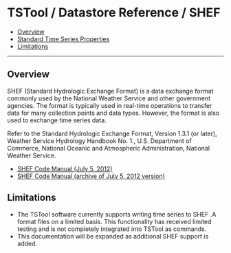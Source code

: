 # TSTool / Datastore Reference / SHEF #

*   [Overview](#overview)
*   [Standard Time Series Properties](#standard-time-series-properties)
*   [Limitations](#limitations)

--------------

## Overview ##

SHEF (Standard Hydrologic Exchange Format) is a data exchange format commonly used by the
National Weather Service and other government agencies.
The format is typically used in real-time operations to transfer
data for many collection points and data types.
However, the format is also used to exchange time series data.

Refer to the Standard Hydrologic Exchange Format, Version 1.3.1 (or later),
Weather Service Hydrology Handbook No. 1., U.S. Department of Commerce,
National Oceanic and Atmospheric Administration, National Weather Service.

*   [SHEF Code Manual (July 5, 2012)](https://www.weather.gov/media/mdl/SHEF_CodeManual_5July2012.pdf)
*   [SHEF Code Manual (archive of July 5, 2012 version)](SHEF_CodeManual_5July2012.pdf)

## Limitations ##

*   The TSTool software currently supports writing time series to SHEF .A format files on a limited basis.
    This functionality has received limited testing and is not completely integrated into TSTool as commands.
*   This documentation will be expanded as additional SHEF support is added.
